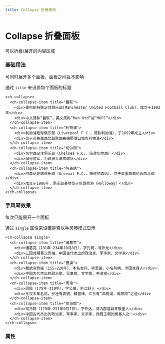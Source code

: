 ```yaml
---
title: Collapse 折叠面板
---
```


# Collapse 折叠面板

可以折叠/展开的内容区域

### 基础用法

可同时展开多个面板，面板之间互不影响

<ClientOnly><CollapseDemo></CollapseDemo></ClientOnly>

通过 `title` 来设置每个面板的标题

```vue
<ch-collapse>
  <ch-collapse-item title="曼联">
    <div>曼彻斯特联足球俱乐部(Manchester United Football Club)，成立于1902年</div>
    <div>中文简称“曼联”，英文简称“Man Utd”或“MUFC”</div>
  </ch-collapse-item>
  <ch-collapse-item title="利物浦">
    <div>利物浦足球俱乐部（Liverpool F.C.，简称利物浦），于1892年成立</div>
    <div>位于英格兰西北部默西赛德郡港口城市利物浦</div>
  </ch-collapse-item>
  <ch-collapse-item title="切尔西">
    <div>切尔西足球俱乐部（Chelsea F.C.，简称切尔西）</div>
    <div>绰号蓝军，为欧洲大满贯球队</div>
  </ch-collapse-item>
  <ch-collapse-item title="阿森纳">
    <div>阿森纳足球俱乐部（Arsenal F.C.，简称阿森纳），位于英国首都伦敦西北部</div>
    <div>成立于1886年，俱乐部基地位于伦敦荷洛（Holloway）</div>
  </ch-collapse-item>
</ch-collapse>
```

### 手风琴效果

每次只能展开一个面板

<ClientOnly><CollapseSingle></CollapseSingle></ClientOnly>

通过 `single` 属性来设置是否以手风琴模式显示

```vue
<ch-collapse single>
  <ch-collapse-item title="诸葛亮">
    <div>诸葛亮（181年~234年10月8日），字孔明，号卧龙</div>
    <div>三国时期蜀汉丞相，中国古代杰出的政治家、军事家、文学家</div>
  </ch-collapse-item>
  <ch-collapse-item title="曹操">
    <div>魏武帝曹操（155~220年），本名吉利，字孟德，小名阿瞒，沛国谯县人</div>
    <div>中国古代杰出的政治家、军事家、文学家、书法家</div>
  </ch-collapse-item>
  <ch-collapse-item title="周瑜">
    <div>周瑜（175年-210年），字公瑾，庐江舒人 </div>
    <div>东汉末年名将，长壮有姿貌、精音律，江东有“曲有误，周郎顾”之语</div>
  </ch-collapse-item>
  <ch-collapse-item title="司马懿">
    <div>司马懿（179年—251年9月7日），字仲达，河内郡温县孝敬里人</div>
    <div>中国古代杰出的政治家、军事家、文学家，西晋王朝的奠基人之一</div>
  </ch-collapse-item>
</ch-collapse>
```

### 属性

<CollapseAttributes></CollapseAttributes>